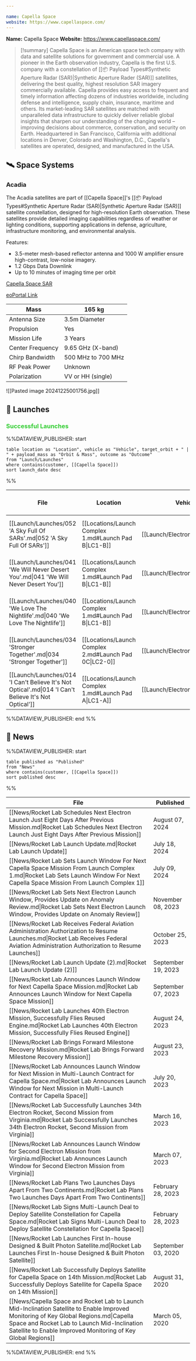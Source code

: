 ```yaml
---

name: Capella Space
website: https://www.capellaspace.com/
---
```


**Name:** Capella Space
**Website:** https://www.capellaspace.com/

>[!summary]
Capella Space is an American space tech company with data and satellite solutions for government and commercial use. A pioneer in the Earth observation industry, Capella is the first U.S. company with a constellation of [[📦 Payload Types#Synthetic Aperture Radar (SAR)|Synthetic Aperture Rader (SAR)]] satellites, delivering the best quality, highest resolution SAR imagery commercially available. Capella provides easy access to frequent and timely information affecting dozens of industries worldwide, including defense and intelligence, supply chain, insurance, maritime and others. Its market-leading SAR satellites are matched with unparalleled data infrastructure to quickly deliver reliable global insights that sharpen our understanding of the changing world – improving decisions about commerce, conservation, and security on Earth. Headquartered in San Francisco, California with additional locations in Denver, Colorado and Washington, D.C., Capella's satellites are operated, designed, and manufactured in the USA.

## 🛰️ Space Systems

### Acadia

The Acadia satellites are part of [[Capella Space]]'s [[📦 Payload Types#Synthetic Aperture Radar (SAR)|Synthetic Aperture Radar (SAR)]] satellite constellation, designed for high-resolution Earth observation. These satellites provide detailed imaging capabilities regardless of weather or lighting conditions, supporting applications in defense, agriculture, infrastructure monitoring, and environmental analysis.

Features: 
- 3.5-meter mesh-based reflector antenna and 1000 W amplifier ensure high-contrast, low-noise imagery.
- 1.2 Gbps Data Downlink
- Up to 10 minutes of imaging time per orbit

[Capella Space SAR](https://www.capellaspace.com/technology)

[eoPortal Link](https://www.eoportal.org/satellite-missions/capella-x-sar)

| Mass             | 165 kg             |
| ---------------- | ------------------ |
| Antenna Size     | 3.5m Diameter      |
| Propulsion       | Yes                |
| Mission Life     | 3 Years            |
| Center Frequency | 9.65 GHz (X-band)  |
| Chirp Bandwidth  | 500 MHz to 700 MHz |
| RF Peak Power    | Unknown            |
| Polarization     | VV or HH (single)  |

![[Pasted image 20241225001756.jpg]]

## 🚀 Launches

### <span style="color:limegreen">Successful Launches</span>

%%DATAVIEW_PUBLISHER: start
```
table location as "Location", vehicle as "Vehicle", target_orbit + " | " + payload_mass as "Orbit & Mass", outcome as "Outcome"
from "Launch/Launches"
where contains(customer, [[Capella Space]])
sort launch_date desc
```
%%

| File                                                                                                  | Location                                               | Vehicle                          | Orbit & Mass            | Outcome   |
| ----------------------------------------------------------------------------------------------------- | ------------------------------------------------------ | -------------------------------- | ----------------------- | --------- |
| [[Launch/Launches/052 'A Sky Full Of SARs'.md\|052 'A Sky Full Of SARs']]                             | [[Locations/Launch Complex 1.md#Launch Pad B\|LC1-B]]  | [[Launch/Electron.md\|Electron]] | 615 km \| 53° \| 165 kg | ✅ Success |
| [[Launch/Launches/041 'We Will Never Desert You'.md\|041 'We Will Never Desert You']]                 | [[Locations/Launch Complex 1.md#Launch Pad B\|LC1-B]]  | [[Launch/Electron.md\|Electron]] | 640 km \| 53° \| 165 kg | ❌ Failure |
| [[Launch/Launches/040 'We Love The Nightlife'.md\|040 'We Love The Nightlife']]                       | [[Locations/Launch Complex 1.md#Launch Pad B\|LC1-B]]  | [[Launch/Electron.md\|Electron]] | 640 km \| 53° \| 165 kg | ✅ Success |
| [[Launch/Launches/034 'Stronger Together'.md\|034 'Stronger Together']]                               | [[Locations/Launch Complex 2.md#Launch Pad 0C\|LC2-0]] | [[Launch/Electron.md\|Electron]] | 600 km \| 44° \| 224 kg | ✅ Success |
| [[Launch/Launches/014 'I Can't Believe It's Not Optical'.md\|014 'I Can't Believe It's Not Optical']] | [[Locations/Launch Complex 1.md#Launch Pad A\|LC1-A]]  | [[Launch/Electron.md\|Electron]] | 500 km \| 45° \| 100 kg | ✅ Success |

%%DATAVIEW_PUBLISHER: end %%


## 📰 News
%%DATAVIEW_PUBLISHER: start
```
table published as "Published"
from "News"
where contains(customer, [[Capella Space]])
sort published desc
```
%%

| File                                                                                                                                                                                                                                                   | Published          |
| ------------------------------------------------------------------------------------------------------------------------------------------------------------------------------------------------------------------------------------------------------ | ------------------ |
| [[News/Rocket Lab Schedules Next Electron Launch Just Eight Days After Previous Mission.md\|Rocket Lab Schedules Next Electron Launch Just Eight Days After Previous Mission]]                                                                         | August 07, 2024    |
| [[News/Rocket Lab Launch Update.md\|Rocket Lab Launch Update]]                                                                                                                                                                                         | July 18, 2024      |
| [[News/Rocket Lab Sets Launch Window For Next Capella Space Mission From Launch Complex 1.md\|Rocket Lab Sets Launch Window For Next Capella Space Mission From Launch Complex 1]]                                                                     | July 09, 2024      |
| [[News/Rocket Lab Sets Next Electron Launch Window, Provides Update on Anomaly Review.md\|Rocket Lab Sets Next Electron Launch Window, Provides Update on Anomaly Review]]                                                                             | November 08, 2023  |
| [[News/Rocket Lab Receives Federal Aviation Administration Authorization to Resume Launches.md\|Rocket Lab Receives Federal Aviation Administration Authorization to Resume Launches]]                                                                 | October 25, 2023   |
| [[News/Rocket Lab Launch Update (2).md\|Rocket Lab Launch Update (2)]]                                                                                                                                                                                 | September 19, 2023 |
| [[News/Rocket Lab Announces Launch Window for Next Capella Space Mission.md\|Rocket Lab Announces Launch Window for Next Capella Space Mission]]                                                                                                       | September 07, 2023 |
| [[News/Rocket Lab Launches 40th Electron Mission, Successfully Flies Reused Engine.md\|Rocket Lab Launches 40th Electron Mission, Successfully Flies Reused Engine]]                                                                                   | August 24, 2023    |
| [[News/Rocket Lab Brings Forward Milestone Recovery Mission.md\|Rocket Lab Brings Forward Milestone Recovery Mission]]                                                                                                                                 | August 23, 2023    |
| [[News/Rocket Lab Announces Launch Window for Next Mission in Multi-Launch Contract for Capella Space.md\|Rocket Lab Announces Launch Window for Next Mission in Multi-Launch Contract for Capella Space]]                                             | July 20, 2023      |
| [[News/Rocket Lab Successfully Launches 34th Electron Rocket, Second Mission from Virginia.md\|Rocket Lab Successfully Launches 34th Electron Rocket, Second Mission from Virginia]]                                                                   | March 16, 2023     |
| [[News/Rocket Lab Announces Launch Window for Second Electron Mission from Virginia.md\|Rocket Lab Announces Launch Window for Second Electron Mission from Virginia]]                                                                                 | March 07, 2023     |
| [[News/Rocket Lab Plans Two Launches Days Apart From Two Continents.md\|Rocket Lab Plans Two Launches Days Apart From Two Continents]]                                                                                                                 | February 28, 2023  |
| [[News/Rocket Lab Signs Multi-Launch Deal to Deploy Satellite Constellation for Capella Space.md\|Rocket Lab Signs Multi-Launch Deal to Deploy Satellite Constellation for Capella Space]]                                                             | February 28, 2023  |
| [[News/Rocket Lab Launches First In-house Designed & Built Photon Satellite.md\|Rocket Lab Launches First In-house Designed & Built Photon Satellite]]                                                                                                 | September 03, 2020 |
| [[News/Rocket Lab Successfully Deploys Satellite for Capella Space on 14th Mission.md\|Rocket Lab Successfully Deploys Satellite for Capella Space on 14th Mission]]                                                                                   | August 31, 2020    |
| [[News/Capella Space and Rocket Lab to Launch Mid-Inclination Satellite to Enable Improved Monitoring of Key Global Regions.md\|Capella Space and Rocket Lab to Launch Mid-Inclination Satellite to Enable Improved Monitoring of Key Global Regions]] | March 05, 2020     |

%%DATAVIEW_PUBLISHER: end %%